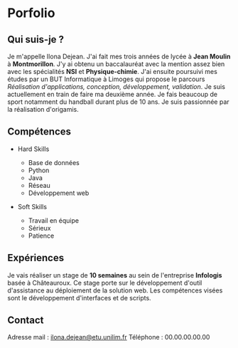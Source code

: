 # Porfolio

## Qui suis-je ?
Je m'appelle Ilona Dejean. J'ai fait mes trois années de lycée à **Jean Moulin** à **Montmorillon**. J'y ai obtenu un baccalauréat avec la mention assez bien avec les spécialités **NSI** et **Physique-chimie**. J'ai ensuite poursuivi mes études par un BUT Informatique à Limoges qui propose le parcours *Réalisation d'applications, conception, développement, validation*. Je suis actuellement en train de faire ma deuxième année. 
Je fais beaucoup de sport notamment du handball durant plus de 10 ans. Je suis passionnée par la réalisation d'origamis. 


## Compétences 
- Hard Skills
  - Base de données
  - Python
  - Java
  - Réseau
  - Développement web
     
- Soft Skills
  - Travail en équipe
  - Sérieux
  - Patience


## Expériences
Je vais réaliser un stage de **10 semaines** au sein de l'entreprise **Infologis** basée à Châteauroux. Ce stage porte sur le développement d'outil d'assistance au déploiement de la solution web. Les compétences visées sont le développement d'interfaces et de scripts. 
  

## Contact
Adresse mail : ilona.dejean@etu.unilim.fr
Téléphone : 00.00.00.00.00



